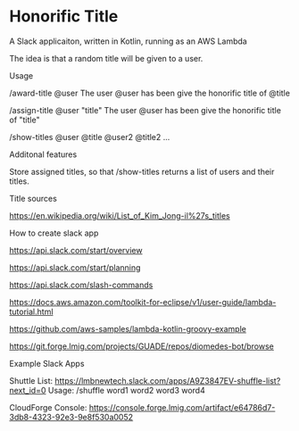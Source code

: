 # Honorific Title

A Slack applicaiton, written in Kotlin, running as an AWS Lambda

The idea is that a random title will be given to a user.

Usage

/award-title @user
The user @user has been give the honorific title of @title

/assign-title @user "title"
The user @user has been give the honorific title of "title"

/show-titles
@user @title
@user2 @title2
...

Additonal features

Store assigned titles, so that /show-titles returns a list of users and their titles.


Title sources

https://en.wikipedia.org/wiki/List_of_Kim_Jong-il%27s_titles

How to create slack app

https://api.slack.com/start/overview

https://api.slack.com/start/planning

https://api.slack.com/slash-commands

https://docs.aws.amazon.com/toolkit-for-eclipse/v1/user-guide/lambda-tutorial.html

https://github.com/aws-samples/lambda-kotlin-groovy-example

https://git.forge.lmig.com/projects/GUADE/repos/diomedes-bot/browse

Example Slack Apps

Shuttle List: https://lmbnewtech.slack.com/apps/A9Z3847EV-shuffle-list?next_id=0
Usage:
/shuffle word1 word2 word3 word4

CloudForge Console: https://console.forge.lmig.com/artifact/e64786d7-3db8-4323-92e3-9e8f530a0052
